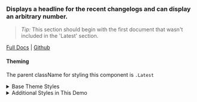 ### Displays a headline for the recent changelogs and can display an arbitrary number.

> _Tip:_ This section should begin with the first document that wasn't included in the 'Latest' section.

[Full Docs](pinpt.github.io/react/?path=/docs/components-recent) | [Github](https://github.com/pinpt/react/tree/master/src/components/Recent)

#### Theming

The parent className for styling this component is `.Latest`

<details>
	<summary>Base Theme Styles</summary>

```css
.Latest {
	display: flex;
	padding: 1rem;
}

.Latest .heading {
	margin-bottom: 0;
	margin-right: 3rem;
	width: 25%;
	min-width: 150px;
}

.Latest .container {
	display: flex;
	column-gap: 1rem;
}
```

</details>

<details>
	<summary>Additional Styles in This Demo</summary>

```css
.Latest {
	background-color: #292135;
}

.Latest .heading {
	color: #faf9f9;
}
```

</details>
